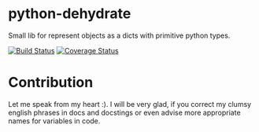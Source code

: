 python-dehydrate
================

Small lib for represent objects as a dicts with primitive python types.

[![Build Status](https://travis-ci.org/l0kix2/python-dehydrate.png)](https://travis-ci.org/l0kix2/python-dehydrate)
[![Coverage Status](https://coveralls.io/repos/l0kix2/python-dehydrate/badge.png?branch=master)](https://coveralls.io/r/l0kix2/python-dehydrate?branch=master)



Contribution
============

Let me speak from my heart :). I will be very glad, if you correct my clumsy
english phrases in docs and docstings or even advise more appropriate names
for variables in code.
